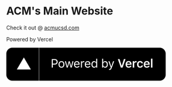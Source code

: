 # ACM's Main Website

Check it out @ [acmucsd.com](https://acmucsd.com/)

Powered by Vercel

[<img src="./public/assets/vercel.svg">](https://vercel.com/?utm_source=acmucsd&utm_campaign=oss)
